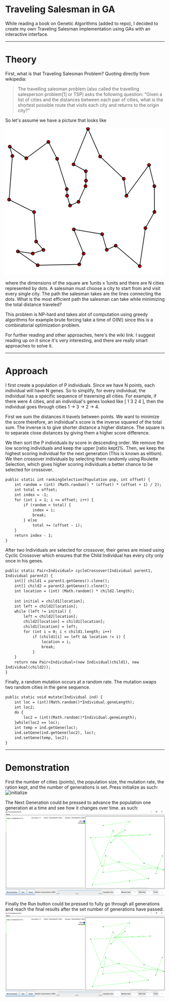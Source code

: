 # Traveling Salesman in GA

While reading a book on Genetic Algorithms (added to repo), I decided to create my own Traveling Salesman implementation using GAs with an interactive interface.

---
# Theory

First, what is that Traveling Salesman Problem? 
Quoting directly from wikipedia:
> The travelling salesman problem (also called the travelling salesperson problem[1] or TSP) asks the following question: "Given a list of cities and the distances between each pair of cities, what is the shortest possible route that visits each city and returns to the origin city?"

So let's assume we have a picture that looks like 

![salesman](./images/salesman.png)

where the dimensions of the square are 1units x 1units and there are N cities represented by dots. A salesman must choose a city to start from and visit every single city. The path the salesman takes are the lines connecting the dots. What is the most efficient path the salesman can take while minimizing the total distance traveled?

This problem is NP-hard and takes alot of computation using greedy algorithms for example brute forcing take a time of O(N!) since this is a combinatorial optimization problem.

For further reading and other approaches, here's the wiki link. I suggest reading up on it since it's very interesting, and there are really smart approaches to solve it.

---

# Approach

I first create a population of P individuals. Since we have N points, each individual will have N genes. So to simplify, for every individual, the individual has a specific sequence of traversing all cities. For example, if there were 4 cities, and an individual's genes looked like [ 1 3 2 4 ], then the individual goes through cities 1 -> 3 -> 2 -> 4.

First we sum the distances it travels between points. We want to minimize the score therefore, an individual's score is the inverse squared of the total sum. The inverse is to give shorter distance a higher distance. The square is to separate close distances by giving them a higher score difference.

We then sort the P individuals by score in descending order. We remove the low scoring individuals and keep the upper [ratio kept]%. Then, we keep the highest scoring individual for the next generation (This is known as elitism). We then crossover individuals by selecting them randomly using Roulette Selection, which gives higher scoring individuals a better chance to be selected for crossover.

    public static int rankingSelection(Population pop, int offset) {
		int random = (int) (Math.random() * (offset) * (offset + 1) / 2);
		int total = offset;
		int index = -1;
		for (int i = 1; i <= offset; i++) {
			if (random < total) {
				index = i;
				break;
			} else
				total += (offset - i);
		}
		return index - 1;
	}

After two Individuals are selected for crossover, their genes are mixed using Cyclic Crossover which ensures that the Child Individual has every city only once in his genes.

    public static Pair<Individual> cycleCrossover(Individual parent1, Individual parent2) {
		int[] child1 = parent1.getGenes().clone();
		int[] child2 = parent2.getGenes().clone();
		int location = (int) (Math.random() * child2.length);

        int initial = child1[location];
		int left = child2[location];
		while (left != initial) {
			left = child2[location];
			child2[location] = child1[location];
			child1[location] = left;
			for (int i = 0; i < child1.length; i++)
				if (child1[i] == left && location != i) {
					location = i;
					break;
				}
		}
		return new Pair<Individual>(new Individual(child1), new Individual(child2));
	}
Finally, a random mutation occurs at a random rate. The mutation swaps two random cities in the gene sequence.

    public static void mutate(Individual ind) {
		int loc = (int)(Math.random()*Individual.geneLength);
		int loc2;
		do {
			loc2 = (int)(Math.random()*Individual.geneLength);
		}while(loc2 == loc);
		int temp = ind.getGene(loc);
		ind.setGene(ind.getGene(loc2), loc);
		ind.setGene(temp, loc2);
	}
---
# Demonstration

First the number of cities (points), the population size, the mutation rate, the ration kept, and the number of generations is set. Press initialize as such:
![initialize](./images/initialize.PNG)

The Next Generation could be pressed to advance the population one generation at a time and see how it changes over time. as such:
![nextgen](./images/nextgen.PNG)

Finally the Run button could be pressed to fully go through all generations and reach the final results after the set number of generations have passed.
![run](./images/run.PNG)
